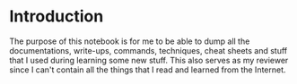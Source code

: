 # Introduction

The purpose of this notebook is for me to be able to dump all the documentations, write-ups, commands, techniques, cheat sheets and stuff that I used during learning some new stuff. This also serves as my reviewer since I can't contain all the things that I read and learned from the Internet.

